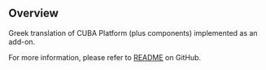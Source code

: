 ## Overview

Greek translation of CUBA Platform (plus components) implemented as an add-on.

For more information, please refer to [README](https://github.com/pbaris/cuba-translation-el/blob/master/README.md) on GitHub.
